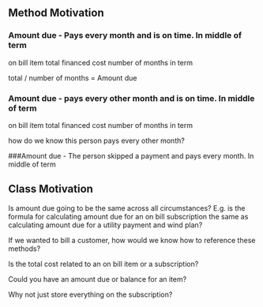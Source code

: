 ## Method Motivation

### Amount due - Pays every month and is on time. In middle of term

on bill item total financed cost
number of months in term

total / number of months = Amount due

### Amount due - pays every other month and is on time. In middle of term

on bill item total financed cost
number of months in term

how do we know this person pays every other month?

###Amount due - The person skipped a payment and pays every month. In middle of term

## Class Motivation

Is amount due going to be the same across all circumstances? E.g. is the formula for
calculating amount due for an on bill subscription the same as calculating amount due for a utility payment and wind plan?

If we wanted to bill a customer, how would we know how to reference these methods?

Is the total cost related to an on bill item or a subscription?

Could you have an amount due or balance for an item?

Why not just store everything on the subscription?